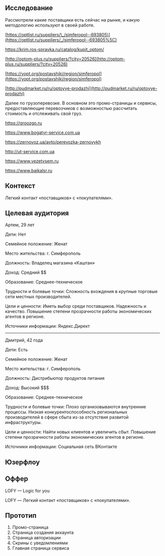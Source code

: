 

## Исследование

Рассмотрели какие поставщики есть сейчас на рынке, и какую методологию используют в своей работе.

[https://optlist.ru/suppliers/\_/simferopol--693805\](https://optlist.ru/suppliers/_/simferopol--693805%5C)

[https](https://krim.ros-spravka.ru/catalog/kupit_optom/)[://](https://krim.ros-spravka.ru/catalog/kupit_optom/)[krim](https://krim.ros-spravka.ru/catalog/kupit_optom/)[.](https://krim.ros-spravka.ru/catalog/kupit_optom/)[ros](https://krim.ros-spravka.ru/catalog/kupit_optom/)[-](https://krim.ros-spravka.ru/catalog/kupit_optom/)[spravka](https://krim.ros-spravka.ru/catalog/kupit_optom/)[.](https://krim.ros-spravka.ru/catalog/kupit_optom/)[ru](https://krim.ros-spravka.ru/catalog/kupit_optom/)[/](https://krim.ros-spravka.ru/catalog/kupit_optom/)[catalog](https://krim.ros-spravka.ru/catalog/kupit_optom/)[/](https://krim.ros-spravka.ru/catalog/kupit_optom/)[kupit](https://krim.ros-spravka.ru/catalog/kupit_optom/)[\_](https://krim.ros-spravka.ru/catalog/kupit_optom/)[optom](https://krim.ros-spravka.ru/catalog/kupit_optom/)[/](https://krim.ros-spravka.ru/catalog/kupit_optom/)

[http://optom-plus.ru/suppliers/?city=20526](http://optom-plus.ru/suppliers/?city=20526)

[https://yopt.org/postavshiki/region/simferopol](https://yopt.org/postavshiki/region/simferopol)

[http://pudmarket.ru/ru/optovye-prodazhi](http://pudmarket.ru/ru/optovye-prodazhi)

Далее по грузоперевозке. В основном это промо-страницы и сервисы, предоставляющие перевозчиков с возможностью рассчитать стоимость и отслеживать свой груз.

[https](https://groozgo.ru)[://](https://groozgo.ru)[groozgo](https://groozgo.ru)[.](https://groozgo.ru)[ru](https://groozgo.ru)

[https](https://www.bogatyr-service.com.ua)[://](https://www.bogatyr-service.com.ua)[www](https://www.bogatyr-service.com.ua)[.](https://www.bogatyr-service.com.ua)[bogatyr](https://www.bogatyr-service.com.ua)[-](https://www.bogatyr-service.com.ua)[service](https://www.bogatyr-service.com.ua)[.](https://www.bogatyr-service.com.ua)[com](https://www.bogatyr-service.com.ua)[.](https://www.bogatyr-service.com.ua)[ua](https://www.bogatyr-service.com.ua)

[https](https://zernovoz.ua/avto/perevozka-zernovykh)[://](https://zernovoz.ua/avto/perevozka-zernovykh)[zernovoz](https://zernovoz.ua/avto/perevozka-zernovykh)[.](https://zernovoz.ua/avto/perevozka-zernovykh)[ua](https://zernovoz.ua/avto/perevozka-zernovykh)[/](https://zernovoz.ua/avto/perevozka-zernovykh)[avto](https://zernovoz.ua/avto/perevozka-zernovykh)[/](https://zernovoz.ua/avto/perevozka-zernovykh)[perevozka](https://zernovoz.ua/avto/perevozka-zernovykh)[-](https://zernovoz.ua/avto/perevozka-zernovykh)[zernovykh](https://zernovoz.ua/avto/perevozka-zernovykh)

[http](http://ut-service.com.ua)[://](http://ut-service.com.ua)[ut](http://ut-service.com.ua)[-](http://ut-service.com.ua)[service](http://ut-service.com.ua)[.](http://ut-service.com.ua)[com](http://ut-service.com.ua)[.](http://ut-service.com.ua)[ua](http://ut-service.com.ua)

[https](https://www.vezetvsem.ru)[://](https://www.vezetvsem.ru)[www](https://www.vezetvsem.ru)[.](https://www.vezetvsem.ru)[vezetvsem](https://www.vezetvsem.ru)[.](https://www.vezetvsem.ru)[ru](https://www.vezetvsem.ru)

[https](https://www.baikalsr.ru)[://](https://www.baikalsr.ru)[www](https://www.baikalsr.ru)[.](https://www.baikalsr.ru)[baikalsr](https://www.baikalsr.ru)[.](https://www.baikalsr.ru)[ru](https://www.baikalsr.ru)

## Контекст

Легкий контакт «поставщиков» с «покупателями».

## Целевая аудитория

Артем, 29 лет

Дети: Нет

Семейное положение: Женат

Место жительства: г. Симферополь

Должность: Владелец магазина «Каштан»

Доход: Средний $$

Образование: Среднее-техническое

Трудности и болевые точки: Сложность вхождения в крупные торговые сети местных производителей.

Цели и ценности: Иметь выбор среди поставщиков. Надежность и качество. Повышение степени прозрачности работы экономических агентов в регионе.

Источники информации: Яндекс.Директ

----

Дмитрий, 42 года

Дети: Есть

Семейное положение: Женат

Место жительства: г. Симферополь

Должность: Дистрибьютор продуктов питания

Доход: Высокий $$$

Образование: Среднее-техническое

Трудности и болевые точки: Плохо организовываются внутренние процессы. Низкая конкурентоспособность региональных производителей в сфере сбыта из-за отсутствия развитой инфраструктуры.

Цели и ценности: Найти новых клиентов и увеличить сбыт. Повышение степени прозрачности работы экономических агентов в регионе.

Источники информации: Социальная сеть ВКонтакте

## Юзерфлоу

## Оффер

LOFY — Logic for you

LOFY — Легкий контакт «поставщиков» с «покупателями».

## Прототип

1. Промо-страница
2. Страница создания аккаунта
3. Страница авторизации
4. Скрины с уведомлениями
5. Главная страница сервиса
